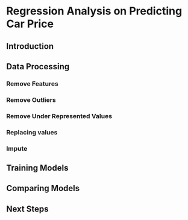 # Regression Analysis on Predicting Car Price
## Introduction

## Data Processing
### Remove Features
### Remove Outliers
### Remove Under Represented Values
### Replacing values
### Impute

## Training Models

## Comparing Models
## Next Steps
